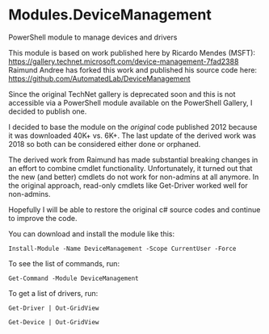 # Modules.DeviceManagement
PowerShell module to manage devices and drivers

This module is based on work published here by Ricardo Mendes (MSFT): https://gallery.technet.microsoft.com/device-management-7fad2388
Raimund Andree has forked this work and published his source code here: https://github.com/AutomatedLab/DeviceManagement

Since the original TechNet gallery is deprecated soon and this is not accessible via a PowerShell module available on the PowerShell Gallery, I decided to publish one. 

I decided to base the module on the *original* code published 2012 because it was downloaded 40K+ vs. 6K+. The last update of the derived work was 2018 so both can be considered either done or orphaned.

The derived work from Raimund has made substantial breaking changes in an effort to combine cmdlet functionality. Unfortunately, it turned out that the new (and better) cmdlets do not work for non-admins at all anymore. In the original approach, read-only cmdlets like Get-Driver worked well for non-admins. 

Hopefully I will be able to restore the original c# source codes and continue to improve the code.

You can download and install the module like this:

`Install-Module -Name DeviceManagement -Scope CurrentUser -Force`

To see the list of commands, run:

`Get-Command -Module DeviceManagement`

To get a list of drivers, run:

`Get-Driver | Out-GridView`

`Get-Device | Out-GridView`

